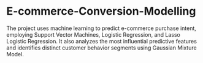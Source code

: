 # E-commerce-Conversion-Modelling
The project uses machine learning to predict e-commerce purchase intent, employing Support Vector Machines, Logistic Regression, and Lasso Logistic Regression. It also analyzes the most influential predictive features and identifies distinct customer behavior segments using Gaussian Mixture Model.
